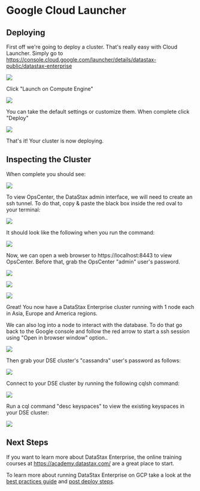 # Google Cloud Launcher

## Deploying
First off we're going to deploy a cluster.  That's really easy with Cloud Launcher.  Simply go to https://console.cloud.google.com/launcher/details/datastax-public/datastax-enterprise

![](./img/cloudlauncherlandingpage.png)

Click "Launch on Compute Engine"

![](./img/launcherconfig.png)

You can take the default settings or customize them.  When complete click "Deploy"

![](./img/deploying.png)

That's it!  Your cluster is now deploying.

## Inspecting the Cluster

When complete you should see:

![](./img/deployed.png)

To view OpsCenter, the DataStax admin interface, we will need to create an ssh tunnel.  To do that, copy & paste the black box inside the red oval to your terminal:

![](./img/tunnel-console.png)

It should look like the following when you run the command:

![](./img/tunnel.png)

Now, we can open a web browser to https://localhost:8443 to view OpsCenter.  Before that, grab the OpsCenter "admin" user's password.

![](./img/creds-opsc.png)

![](./img/opscenter-login.png)

![](./img/opscenter-console.png)

Great!  You now have a DataStax Enterprise cluster running with 1 node each in Asia, Europe and America regions.

We can also log into a node to interact with the database.  To do that go back to the Google console and follow the red arrow to start a ssh session using "Open in browser window" option..

![](./img/ssh.png)

Then grab your DSE cluster's "cassandra" user's password as follows:

![](./img/creds-cassandra.png)

Connect to your DSE cluster by running the following cqlsh command:

![](./img/cqlsh.png)

Run a cql command "desc keyspaces" to view the existing keyspaces in your DSE cluster:

![](./img/desc-keyspaces.png)

## Next Steps

If you want to learn more about DataStax Enterprise, the online training courses at https://academy.datastax.com/ are a great place to start.

To learn more about running DataStax Enterprise on GCP take a look at the [best practices guide](bestpractices.md) and [post deploy steps](postdeploy.md).
